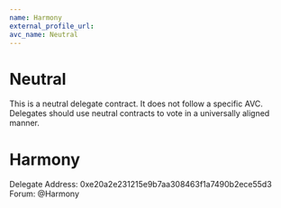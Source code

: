 ```yaml
---
name: Harmony
external_profile_url:
avc_name: Neutral
---
```


# Neutral

This is a neutral delegate contract. It does not follow a specific AVC. Delegates should use neutral contracts to vote in a universally aligned manner.

# Harmony
Delegate Address: 0xe20a2e231215e9b7aa308463f1a7490b2ece55d3
Forum: @Harmony